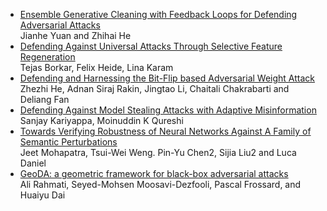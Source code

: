 - [Ensemble Generative Cleaning with Feedback Loops for Defending Adversarial Attacks](Yuan_Ensemble_Generative_Cleaning_With_Feedback_Loops_for_Defending_Adversarial_Attacks_CVPR_2020_paper)  
  Jianhe Yuan and Zhihai He  
- [Defending Against Universal Attacks Through Selective Feature Regeneration](https://openaccess.thecvf.com/content_CVPR_2020/papers/Borkar_Defending_Against_Universal_Attacks_Through_Selective_Feature_Regeneration_CVPR_2020_paper.pdf)  
  Tejas Borkar, Felix Heide, Lina Karam   
- [Defending and Harnessing the Bit-Flip based Adversarial Weight Attack](https://openaccess.thecvf.com/content_CVPR_2020/papers/He_Defending_and_Harnessing_the_Bit-Flip_Based_Adversarial_Weight_Attack_CVPR_2020_paper.pdf)  
  Zhezhi He, Adnan Siraj Rakin, Jingtao Li, Chaitali Chakrabarti and Deliang Fan  
- [Defending Against Model Stealing Attacks with Adaptive Misinformation](https://openaccess.thecvf.com/content_CVPR_2020/papers/Kariyappa_Defending_Against_Model_Stealing_Attacks_With_Adaptive_Misinformation_CVPR_2020_paper.pdf)  
  Sanjay Kariyappa, Moinuddin K Qureshi  
- [Towards Verifying Robustness of Neural Networks Against A Family of Semantic Perturbations](https://openaccess.thecvf.com/content_CVPR_2020/papers/Mohapatra_Towards_Verifying_Robustness_of_Neural_Networks_Against_A_Family_of_CVPR_2020_paper.pdf)  
  Jeet Mohapatra, Tsui-Wei Weng. Pin-Yu Chen2, Sijia Liu2 and Luca Daniel  
- [GeoDA: a geometric framework for black-box adversarial attacks](https://openaccess.thecvf.com/content_CVPR_2020/papers/Rahmati_GeoDA_A_Geometric_Framework_for_Black-Box_Adversarial_Attacks_CVPR_2020_paper.pdf)   
  Ali Rahmati, Seyed-Mohsen Moosavi-Dezfooli, Pascal Frossard, and Huaiyu Dai

  
  
  

